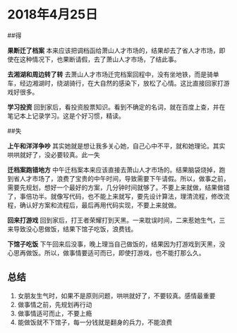 
# 2018年4月25日

##得

**果断迁了档案**
本来应该把调档函给萧山人才市场的，结果却去了省人才市场，即使在这种情况下，也果断请假，去了萧山人才市场，了结此事。

**去湘湖和周边转了转**
去萧山人才市场迁完档案回程中，没有坐地铁，而是骑单车，经边湘湖时，绕湖骑行，在大自然的感染下，放松了心情。这比直接回家打游戏好很多。

**学习投资**
回到家后，看投资股票知识。看到不确定的名词，就在百度上查，并在笔记本上记录学习。这是个好习惯，精读。

##失

**上午和洋洋争吵**
其实她就是想让我多关心她，自己心中不平，就和她理论。其实哄哄就好了，没必要较真。此一失

**迁档案跑错地方**
中午迁档案本来应该直接去萧山人才市场的。结果脑袋烧掉，跑到省人才市场了，浪费了宝贵的中午时间，导致需要下午请假。所以，做事之前，需要先规划，想好一个最好的方案，几分钟时间就够了。不要上来就做，结果做错了，事倍功半。就像写代码，也不能上来就写，要先设计算法，理清流程，修改流程，确认好方案和流程后，最后再用代码实现，不要上来就做。

**回来打游戏**
回到家后，打王者荣耀打到天黑。一来耽误时间，二来惹她生气，三来导致没心思做饭，结果下馆子吃饭，浪费钱。

**下馆子吃饭**
下午回来后没事，晚上理当自己做饭的，结果因为打游戏到天黑，没心思再做饭。所以，做事情要适可而已，即使打游戏，也不能打那么久。

## 总结

1. 女朋友生气时，如果不是原则问题，哄哄就好了，不要较真。感情最重要
2. 做事情之前，先规划再行动
3. 做事情适可而止，不要上瘾
4. 能做饭就不下馆子，每一分钱就是翻身的兵力，不能浪费
